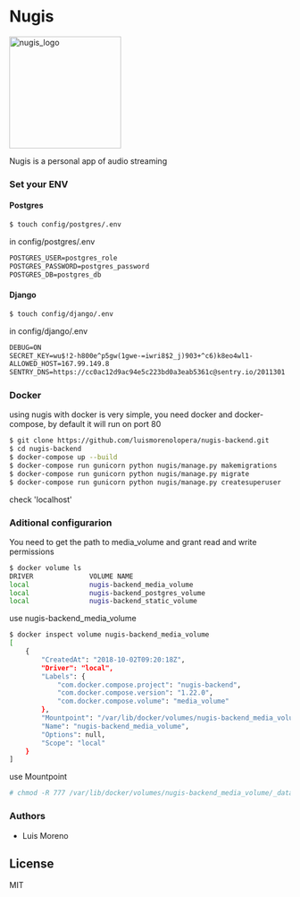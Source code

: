 # Nugis
<img src="https://image.ibb.co/n8C5De/image_1.png" alt="nugis_logo" width="200"/>

Nugis is a personal app of audio streaming

### Set your ENV
#### Postgres

```sh
$ touch config/postgres/.env
```

in config/postgres/.env

```txt
POSTGRES_USER=postgres_role
POSTGRES_PASSWORD=postgres_password
POSTGRES_DB=postgres_db
```

#### Django

```sh
$ touch config/django/.env
```

in config/django/.env

```txt
DEBUG=ON
SECRET_KEY=wu$!2-h800e^p5gw(1gwe-=iwri8$2_j)903+^c6)k8eo4wl1-
ALLOWED_HOST=167.99.149.8
SENTRY_DNS=https://cc0ac12d9ac94e5c223bd0a3eab5361c@sentry.io/2011301
```

### Docker
using nugis with docker is very simple, you need docker and docker-compose, by default it will run on port 80

```sh
$ git clone https://github.com/luismorenolopera/nugis-backend.git
$ cd nugis-backend
$ docker-compose up --build
$ docker-compose run gunicorn python nugis/manage.py makemigrations
$ docker-compose run gunicorn python nugis/manage.py migrate
$ docker-compose run gunicorn python nugis/manage.py createsuperuser
```

check 'localhost'

### Aditional configurarion
You need to get the path to media_volume and grant read and write permissions

```sh
$ docker volume ls
DRIVER              VOLUME NAME
local               nugis-backend_media_volume
local               nugis-backend_postgres_volume
local               nugis-backend_static_volume
```
use nugis-backend_media_volume

```sh
$ docker inspect volume nugis-backend_media_volume
[
    {
        "CreatedAt": "2018-10-02T09:20:18Z",
        "Driver": "local",
        "Labels": {
            "com.docker.compose.project": "nugis-backend",
            "com.docker.compose.version": "1.22.0",
            "com.docker.compose.volume": "media_volume"
        },
        "Mountpoint": "/var/lib/docker/volumes/nugis-backend_media_volume/_data",
        "Name": "nugis-backend_media_volume",
        "Options": null,
        "Scope": "local"
    }
]

```

use Mountpoint
```sh
# chmod -R 777 /var/lib/docker/volumes/nugis-backend_media_volume/_data
```

### Authors

- Luis Moreno

License
----

MIT
